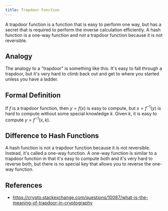```yaml
---
title: Trapdoor Function
---
```


A trapdoor function is a function that is easy to perform one way, but has a secret that is required to perform the inverse calculation efficiently.
A hash function is a one-way function and *not* a trapdoor function because it is not reversible.


## Analogy
The analogy to a "trapdoor" is something like this: It's easy to fall through a trapdoor, but it's very hard to climb back out and get to where you started unless you have a ladder.


## Formal Definition
If $f$ is a trapdoor function, then $y=f(x)$ is easy to compute, but $x = f^{-1}(y)$ is hard to compute without some special knowledge $k$. Given $k$, it is easy to compute $y=f^{-1}(x,k)$.



## Difference to Hash Functions
A hash function is not a trapdoor function because it is not reversible. Instead, it's called a one-way function. A one-way function is similar to a trapdoor function in that it's easy to compute both and it's very hard to reverse both, but there is no special key that allows you to reverse the one-way function.



## References
* https://crypto.stackexchange.com/questions/10087/what-is-the-meaning-of-trapdoor-in-cryptography

